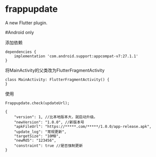 # frappupdate

A new Flutter plugin.

#Android only


添加依赖

```
dependencies {
    implementation 'com.android.support:appcompat-v7:27.1.1'
}
```


将MainActivity的父类改为FlutterFragmentActivity
```
class MainActivity: FlutterFragmentActivity() {
}
```


使用
```
Frappupdate.check(updateUrl);
```

```
{
    "version": 1, //比本地版本大，就启动升级。
    "newVersion": "1.0.0", //新版本号
    "apkFileUrl": "https://*****.com/*****/1.0.0/app-release.apk",
    "update_log": "常规更新",
    "targetSize": "10MB",
    "newMd5": "123456",
    "constraint": true //是否强制更新
}
```